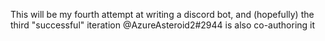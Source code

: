 This will be my fourth attempt at writing a discord bot, and (hopefully) the third "successful" iteration
@AzureAsteroid2#2944 is also co-authoring it
